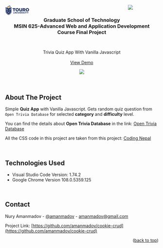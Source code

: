 <img src="images/touro-university-logo-blue.png" width=80 alt="Logo" align="left"><img align="right" src="https://img.shields.io/badge/License-MIT-yellow.svg" width=100>

<!-- PROJECT LOGO -->
<br/>
<div align="center">
    <h3 align="center">Graduate School of Technology<br>MSIN 625-Advanced Web and Application Development Course Final Project</h3>
</div>

<br/>

  <p align="center">
    Trivia Quiz App With Vanilla Javascript
    <br/> <br/>
    <a href="https://amanmadov.github.io/trivia-quiz-app/index.html">View Demo</a>
  </p>

<p align="center"><img src="https://amanmadov.github.io/trivia-quiz-app/images/screenshot.png"></p>

<br/>

<!-- ABOUT THE PROJECT -->
## About The Project

Simple **Quiz App** with Vanilla Javascript. Gets random quiz question from `Open Trivia Database` for selected **category** and **difficulty** level.
<p>
  You can find the details about <strong>Open Trivia Database</strong> in the link:
  <a href="https://opentdb.com/browse.php" target="_blank">Open Trivia Database</a>
</p>
<p>
  All the CSS code in this project are taken from this project:
  <a href="https://www.codingnepalweb.com/quiz-app-with-timer-javascript/" target="_blank">Coding Nepal</a>
</p>


<br/>

## Technologies Used
 - Visual Studio Code Version: 1.74.2
 - Google Chrome Version 108.0.5359.125

<br/>


<!-- CONTACT -->
## Contact

Nury Amanmadov - [@amanmadov](https://twitter.com/amanmadov) - amanmadov@gmail.com

Project Link: [https://github.com/amanmadov/cookie-crud](https://github.com/amanmadov/cookie-crud)

<p align="right">(<a href="#top">back to top</a>)</p>
